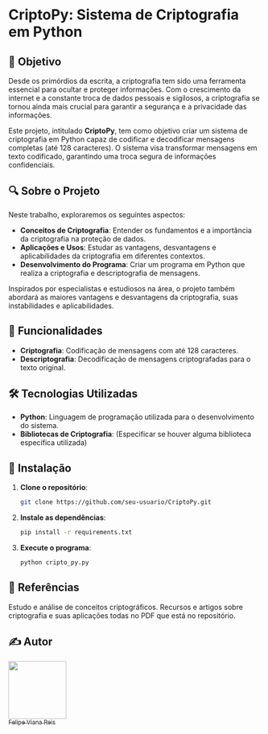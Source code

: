 # CriptoPy: Sistema de Criptografia em Python

## 📜 Objetivo

Desde os primórdios da escrita, a criptografia tem sido uma ferramenta essencial para ocultar e proteger informações. Com o crescimento da internet e a constante troca de dados pessoais e sigilosos, a criptografia se tornou ainda mais crucial para garantir a segurança e a privacidade das informações.

Este projeto, intitulado **CriptoPy**, tem como objetivo criar um sistema de criptografia em Python capaz de codificar e decodificar mensagens completas (até 128 caracteres). O sistema visa transformar mensagens em texto codificado, garantindo uma troca segura de informações confidenciais.

## 🔍 Sobre o Projeto

Neste trabalho, exploraremos os seguintes aspectos:

- **Conceitos de Criptografia**: Entender os fundamentos e a importância da criptografia na proteção de dados.
- **Aplicações e Usos**: Estudar as vantagens, desvantagens e aplicabilidades da criptografia em diferentes contextos.
- **Desenvolvimento do Programa**: Criar um programa em Python que realiza a criptografia e descriptografia de mensagens.

Inspirados por especialistas e estudiosos na área, o projeto também abordará as maiores vantagens e desvantagens da criptografia, suas instabilidades e aplicabilidades.

## 🚀 Funcionalidades

- **Criptografia**: Codificação de mensagens com até 128 caracteres.
- **Descriptografia**: Decodificação de mensagens criptografadas para o texto original.

## 🛠️ Tecnologias Utilizadas

- **Python**: Linguagem de programação utilizada para o desenvolvimento do sistema.
- **Bibliotecas de Criptografia**: (Especificar se houver alguma biblioteca específica utilizada)

## 📂 Instalação

1. **Clone o repositório**:
    ```bash
    git clone https://github.com/seu-usuario/CriptoPy.git
    ```
2. **Instale as dependências**:
    ```bash
    pip install -r requirements.txt
    ```
3. **Execute o programa**:
    ```bash
    python cripto_py.py
    ```
    
## 📝 Referências
Estudo e análise de conceitos criptográficos.
Recursos e artigos sobre criptografia e suas aplicações todas no PDF que está no repositório.

## ✍️ Autor
[<img loading="lazy" src="https://avatars.githubusercontent.com/u/64935845?v=4" width=115><br><sub>Felipe Viana Reis</sub>](https://github.com/Felps3296)
